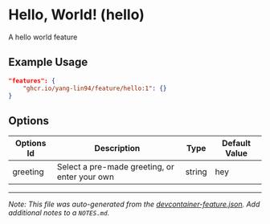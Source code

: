 
# Hello, World! (hello)

A hello world feature

## Example Usage

```json
"features": {
    "ghcr.io/yang-lin94/feature/hello:1": {}
}
```

## Options

| Options Id | Description | Type | Default Value |
|-----|-----|-----|-----|
| greeting | Select a pre-made greeting, or enter your own | string | hey |



---

_Note: This file was auto-generated from the [devcontainer-feature.json](https://github.com/yang-lin94/feature/blob/main/src/hello/devcontainer-feature.json).  Add additional notes to a `NOTES.md`._
